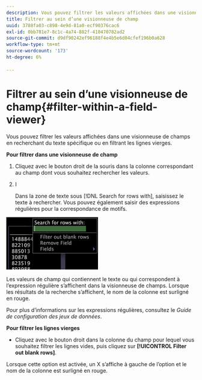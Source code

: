 ```yaml
---
description: Vous pouvez filtrer les valeurs affichées dans une visionneuse de champs en recherchant du texte spécifique ou en filtrant les lignes vierges.
title: Filtrer au sein d’une visionneuse de champ
uuid: 3788fa03-c898-4e9d-81a0-ecf90376cac6
exl-id: 0bb781e7-8c1c-4a74-882f-410470782ad2
source-git-commit: d9df90242ef96188f4e4b5e6d04cfef196b0a628
workflow-type: tm+mt
source-wordcount: '173'
ht-degree: 6%

---
```


# Filtrer au sein d’une visionneuse de champ{#filter-within-a-field-viewer}

Vous pouvez filtrer les valeurs affichées dans une visionneuse de champs en recherchant du texte spécifique ou en filtrant les lignes vierges.

**Pour filtrer dans une visionneuse de champ**

1. Cliquez avec le bouton droit de la souris dans la colonne correspondant au champ dont vous souhaitez rechercher les valeurs.
1. I

   Dans la zone de texte sous [!DNL Search for rows with], saisissez le texte à rechercher. Vous pouvez également saisir des expressions régulières pour la correspondance de motifs.

![](assets/vis_FieldViewer_Search.png)

Les valeurs de champ qui contiennent le texte ou qui correspondent à l’expression régulière s’affichent dans la visionneuse de champs. Lorsque les résultats de la recherche s’affichent, le nom de la colonne est surligné en rouge.

Pour plus d’informations sur les expressions régulières, consultez le *Guide de configuration des jeux de données*.

**Pour filtrer les lignes vierges**

* Cliquez avec le bouton droit dans la colonne du champ pour lequel vous souhaitez filtrer les lignes vides, puis cliquez sur **[!UICONTROL Filter out blank rows]**.

Lorsque cette option est activée, un X s’affiche à gauche de l’option et le nom de la colonne est surligné en rouge.
